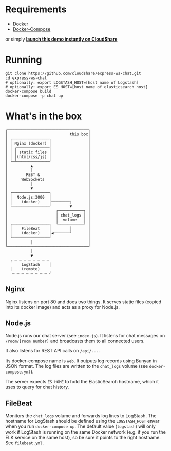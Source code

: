 # Requirements

- [Docker](https://docs.docker.com/engine/installation/linux/ubuntulinux/)
- [Docker-Compose](https://docs.docker.com/compose/install/)

or simply **[launch this demo instantly on CloudShare](http://cloudshare.com/pricing-packages?envTemplate=BPXBNeZSSjSVAUtplVuB3XAA2&_ga=1.22155320.2011026143.1478775085)**

# Running

```
git clone https://github.com/cloudshare/express-ws-chat.git
cd express-ws-chat
# optionally: export LOGSTASH_HOST=[host name of Logstash]
# optionally: export ES_HOST=[host name of elasticsearch host]
docker-compose build
docker-compose -p chat up
```

# What's in the box

```
┌───────────────────────────────────┐
│                           this box│
│ ┌────────────────┐                │
│ │ Nginx (docker) │                │
│ │ ┌──────────────┤                │
│ │ │ static files │                │
│ │ │(html/css/js) │                │
│ └─┴──────────────┘                │
│          ▲                        │
│          │                        │
│        REST &                     │
│      WebSockets                   │
│          │                        │
│          ▼                        │
│ ┌────────────────┐                │
│ │  Node.js:3000  │                │
│ │    (docker)    │────────┐       │
│ └────────────────┘        ▼       │
│                     ┌───────────┐ │
│                     │ chat_logs │ │
│                     │  volume   │ │
│ ┌────────────────┐  └───────────┘ │
│ │    FileBeat    │        │       │
│ │    (docker)    │◀───────┘       │
│ └────────────────┘                │
│          │                        │
└───────────────────────────────────┘
           │
           ▼
  ┌ ─ ─ ─ ─ ─ ─ ─ ─
       LogStash    │
  │    (remote)
   ─ ─ ─ ─ ─ ─ ─ ─ ┘
```

## Nginx

Nginx listens on port 80 and does two things. It serves static files (copied into its docker image) and acts as a proxy for Node.js.

## Node.js

Node.js runs our chat server (see `index.js`). It listens for chat messages on `/room/[room number]` and broadcasts them to all connected users.

It also listens for REST API calls on `/api/...`.

Its docker-compose name is `web`. It outputs log records using Bunyan in JSON format. The log files are written to the `chat_logs` volume (see `docker-compose.yml`).

The server expects `ES_HOME` to hold the ElasticSearch hostname, which it uses to query for chat history.

## FileBeat

Monitors the `chat_logs` volume and forwards log lines to LogStash. The hostname for LogStash should be defined using the `LOGSTASH_HOST` envar when you run `docker-compose up`. The default value (`logstash`) will only work if LogStash is running on the same Docker network (e.g. if you run the ELK service on the same host), so be sure it points to the right hostname. See `filebeat.yml`.
